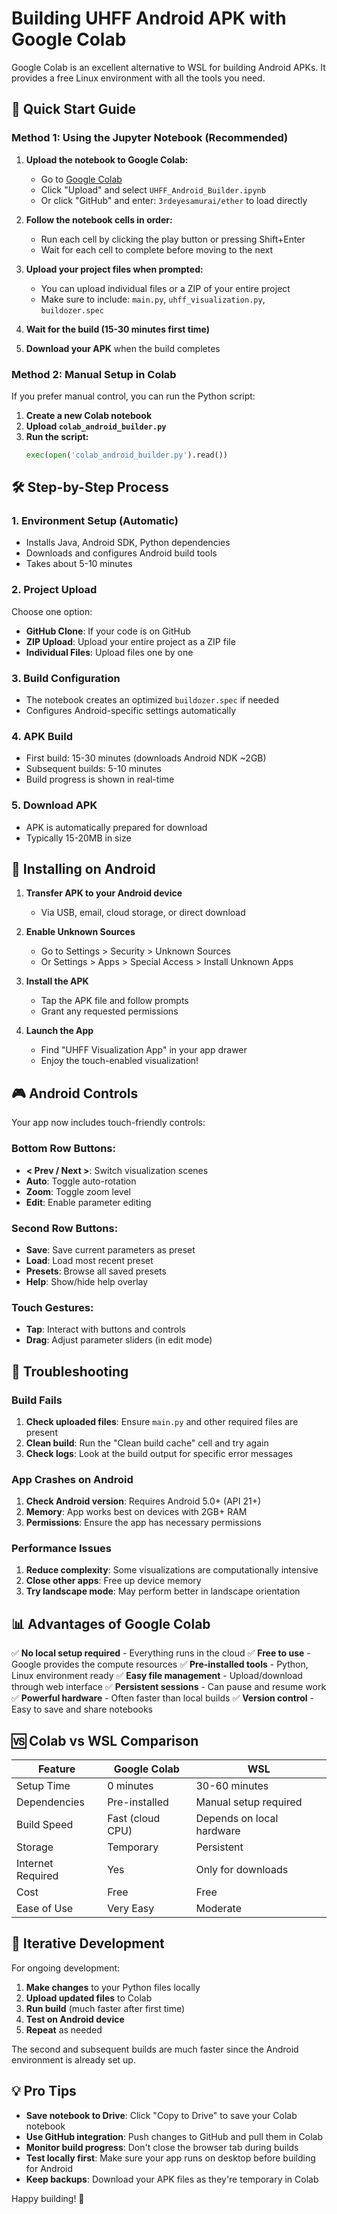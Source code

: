 # Building UHFF Android APK with Google Colab

Google Colab is an excellent alternative to WSL for building Android APKs. It provides a free Linux environment with all the tools you need.

## 🚀 Quick Start Guide

### Method 1: Using the Jupyter Notebook (Recommended)

1. **Upload the notebook to Google Colab:**
   - Go to [Google Colab](https://colab.research.google.com/)
   - Click "Upload" and select `UHFF_Android_Builder.ipynb`
   - Or click "GitHub" and enter: `3rdeyesamurai/ether` to load directly

2. **Follow the notebook cells in order:**
   - Run each cell by clicking the play button or pressing Shift+Enter
   - Wait for each cell to complete before moving to the next

3. **Upload your project files when prompted:**
   - You can upload individual files or a ZIP of your entire project
   - Make sure to include: `main.py`, `uhff_visualization.py`, `buildozer.spec`

4. **Wait for the build (15-30 minutes first time)**

5. **Download your APK** when the build completes

### Method 2: Manual Setup in Colab

If you prefer manual control, you can run the Python script:

1. **Create a new Colab notebook**
2. **Upload `colab_android_builder.py`**
3. **Run the script:**
   ```python
   exec(open('colab_android_builder.py').read())
   ```

## 🛠️ Step-by-Step Process

### 1. Environment Setup (Automatic)
- Installs Java, Android SDK, Python dependencies
- Downloads and configures Android build tools
- Takes about 5-10 minutes

### 2. Project Upload
Choose one option:
- **GitHub Clone**: If your code is on GitHub
- **ZIP Upload**: Upload your entire project as a ZIP file
- **Individual Files**: Upload files one by one

### 3. Build Configuration
- The notebook creates an optimized `buildozer.spec` if needed
- Configures Android-specific settings automatically

### 4. APK Build
- First build: 15-30 minutes (downloads Android NDK ~2GB)
- Subsequent builds: 5-10 minutes
- Build progress is shown in real-time

### 5. Download APK
- APK is automatically prepared for download
- Typically 15-20MB in size

## 📱 Installing on Android

1. **Transfer APK to your Android device**
   - Via USB, email, cloud storage, or direct download

2. **Enable Unknown Sources**
   - Go to Settings > Security > Unknown Sources
   - Or Settings > Apps > Special Access > Install Unknown Apps

3. **Install the APK**
   - Tap the APK file and follow prompts
   - Grant any requested permissions

4. **Launch the App**
   - Find "UHFF Visualization App" in your app drawer
   - Enjoy the touch-enabled visualization!

## 🎮 Android Controls

Your app now includes touch-friendly controls:

### Bottom Row Buttons:
- **< Prev / Next >**: Switch visualization scenes
- **Auto**: Toggle auto-rotation
- **Zoom**: Toggle zoom level
- **Edit**: Enable parameter editing

### Second Row Buttons:
- **Save**: Save current parameters as preset
- **Load**: Load most recent preset
- **Presets**: Browse all saved presets  
- **Help**: Show/hide help overlay

### Touch Gestures:
- **Tap**: Interact with buttons and controls
- **Drag**: Adjust parameter sliders (in edit mode)

## 🔧 Troubleshooting

### Build Fails
1. **Check uploaded files**: Ensure `main.py` and other required files are present
2. **Clean build**: Run the "Clean build cache" cell and try again
3. **Check logs**: Look at the build output for specific error messages

### App Crashes on Android
1. **Check Android version**: Requires Android 5.0+ (API 21+)
2. **Memory**: App works best on devices with 2GB+ RAM
3. **Permissions**: Ensure the app has necessary permissions

### Performance Issues
1. **Reduce complexity**: Some visualizations are computationally intensive
2. **Close other apps**: Free up device memory
3. **Try landscape mode**: May perform better in landscape orientation

## 📊 Advantages of Google Colab

✅ **No local setup required** - Everything runs in the cloud
✅ **Free to use** - Google provides the compute resources
✅ **Pre-installed tools** - Python, Linux environment ready
✅ **Easy file management** - Upload/download through web interface
✅ **Persistent sessions** - Can pause and resume work
✅ **Powerful hardware** - Often faster than local builds
✅ **Version control** - Easy to save and share notebooks

## 🆚 Colab vs WSL Comparison

| Feature | Google Colab | WSL |
|---------|--------------|-----|
| Setup Time | 0 minutes | 30-60 minutes |
| Dependencies | Pre-installed | Manual setup required |
| Build Speed | Fast (cloud CPU) | Depends on local hardware |
| Storage | Temporary | Persistent |
| Internet Required | Yes | Only for downloads |
| Cost | Free | Free |
| Ease of Use | Very Easy | Moderate |

## 🔄 Iterative Development

For ongoing development:

1. **Make changes** to your Python files locally
2. **Upload updated files** to Colab
3. **Run build** (much faster after first time)
4. **Test on Android device**
5. **Repeat** as needed

The second and subsequent builds are much faster since the Android environment is already set up.

## 💡 Pro Tips

- **Save notebook to Drive**: Click "Copy to Drive" to save your Colab notebook
- **Use GitHub integration**: Push changes to GitHub and pull them in Colab
- **Monitor build progress**: Don't close the browser tab during builds
- **Test locally first**: Make sure your app runs on desktop before building for Android
- **Keep backups**: Download your APK files as they're temporary in Colab

Happy building! 🚀